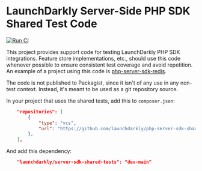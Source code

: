 # LaunchDarkly Server-Side PHP SDK Shared Test Code

[![Run CI](https://github.com/launchdarkly/php-server-sdk-shared-tests/actions/workflows/ci.yml/badge.svg)](https://github.com/launchdarkly/php-server-sdk-shared-tests/actions/workflows/ci.yml)

This project provides support code for testing LaunchDarkly PHP SDK integrations. Feature store implementations, etc., should use this code whenever possible to ensure consistent test coverage and avoid repetition. An example of a project using this code is [php-server-sdk-redis](https://github.com/launchdarkly/php-server-sdk-redis).

The code is not published to Packagist, since it isn't of any use in any non-test context. Instead, it's meant to be used as a git repository source.

In your project that uses the shared tests, add this to `composer.json`:

```json
    "repositories": [
        {
            "type": "vcs",
            "url": "https://github.com/launchdarkly/php-server-sdk-shared-tests"
        },
    ],
```

And add this dependency:

```json
    "launchdarkly/server-sdk-shared-tests": "dev-main"
```
